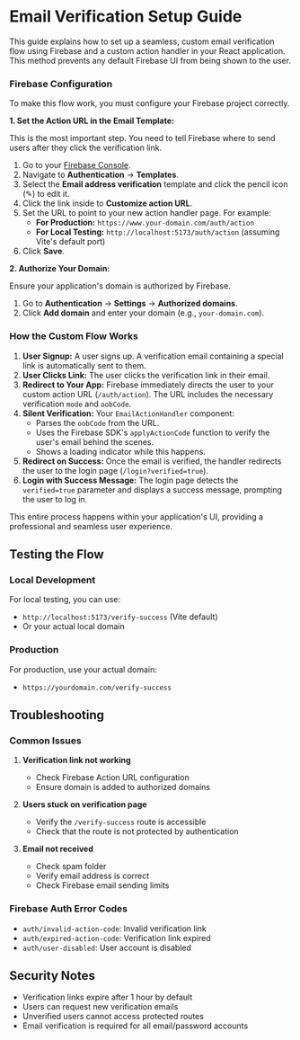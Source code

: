 # Email Verification Setup Guide

This guide explains how to set up a seamless, custom email verification flow using Firebase and a custom action handler in your React application. This method prevents any default Firebase UI from being shown to the user.

### Firebase Configuration

To make this flow work, you must configure your Firebase project correctly.

**1. Set the Action URL in the Email Template:**

This is the most important step. You need to tell Firebase where to send users after they click the verification link.

1.  Go to your [Firebase Console](https://console.firebase.google.com/).
2.  Navigate to **Authentication** → **Templates**.
3.  Select the **Email address verification** template and click the pencil icon (✎) to edit it.
4.  Click the link inside to **Customize action URL**.
5.  Set the URL to point to your new action handler page. For example:
    *   **For Production:** `https://www.your-domain.com/auth/action`
    *   **For Local Testing:** `http://localhost:5173/auth/action` (assuming Vite's default port)
6.  Click **Save**.

**2. Authorize Your Domain:**

Ensure your application's domain is authorized by Firebase.

1.  Go to **Authentication** → **Settings** → **Authorized domains**.
2.  Click **Add domain** and enter your domain (e.g., `your-domain.com`).

### How the Custom Flow Works

1.  **User Signup:** A user signs up. A verification email containing a special link is automatically sent to them.
2.  **User Clicks Link:** The user clicks the verification link in their email.
3.  **Redirect to Your App:** Firebase immediately directs the user to your custom action URL (`/auth/action`). The URL includes the necessary verification `mode` and `oobCode`.
4.  **Silent Verification:** Your `EmailActionHandler` component:
    *   Parses the `oobCode` from the URL.
    *   Uses the Firebase SDK's `applyActionCode` function to verify the user's email behind the scenes.
    *   Shows a loading indicator while this happens.
5.  **Redirect on Success:** Once the email is verified, the handler redirects the user to the login page (`/login?verified=true`).
6.  **Login with Success Message:** The login page detects the `verified=true` parameter and displays a success message, prompting the user to log in.

This entire process happens within your application's UI, providing a professional and seamless user experience.

## Testing the Flow

### Local Development
For local testing, you can use:
- `http://localhost:5173/verify-success` (Vite default)
- Or your actual local domain

### Production
For production, use your actual domain:
- `https://yourdomain.com/verify-success`

## Troubleshooting

### Common Issues

1. **Verification link not working**
   - Check Firebase Action URL configuration
   - Ensure domain is added to authorized domains

2. **Users stuck on verification page**
   - Verify the `/verify-success` route is accessible
   - Check that the route is not protected by authentication

3. **Email not received**
   - Check spam folder
   - Verify email address is correct
   - Check Firebase email sending limits

### Firebase Auth Error Codes

- `auth/invalid-action-code`: Invalid verification link
- `auth/expired-action-code`: Verification link expired
- `auth/user-disabled`: User account is disabled

## Security Notes

- Verification links expire after 1 hour by default
- Users can request new verification emails
- Unverified users cannot access protected routes
- Email verification is required for all email/password accounts 